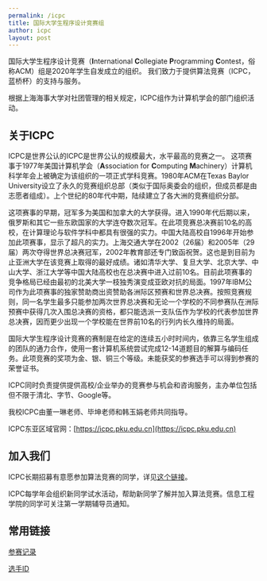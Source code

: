 ```yaml
---
permalink: /icpc
title: 国际大学生程序设计竞赛组
author: icpc
layout: post
---
```


国际大学生程序设计竞赛（**I**nternational **C**ollegiate **P**rogramming **C**ontest，俗称ACM）组是2020年学生自发成立的组织。 我们致力于提供算法竞赛（ICPC，蓝桥杯）的支持与服务。

<!-- more -->

根据上海海事大学对社团管理的相关规定，ICPC组作为计算机学会的部门组织活动。

## 关于ICPC

ICPC是世界公认的ICPC是世界公认的规模最大，水平最高的竞赛之一。 这项赛事于1977年美国计算机学会（**A**ssociation for **C**omputing **M**achinery）计算机科学年会上被确定为该组织的一项正式学科竞赛。1980年ACM在Texas Baylor University设立了永久的竞赛组织总部（类似于国际奥委会的组织，但成员都是由志愿者组成）。上个世纪的80年代中期，陆续建立了各大洲的竞赛组织分部。

这项赛事的早期，冠军多为美国和加拿大的大学获得。进入1990年代后期以来，俄罗斯和其它一些东欧国家的大学连夺数次冠军。在此项竞赛总决赛前10名的高校，在计算理论与软件学科中都具有很强的实力。中国大陆高校自1996年开始参加此项赛事，显示了超凡的实力。上海交通大学在2002（26届）和2005年（29届）两次夺得世界总决赛冠军，2002年教育部还专门致函祝贺。这也是到目前为止亚洲大学在该竞赛上取得的最好成绩。诸如清华大学、复旦大学、北京大学、中山大学、浙江大学等中国大陆高校也在总决赛中进入过前10名。目前此项赛事的竞争格局已经由最初的北美大学一枝独秀演变成亚欧对抗的局面。1997年IBM公司作为此项赛事的独家赞助商出资赞助各洲际区预赛和世界总决赛。按照竞赛规则，同一名学生最多只能参加两次世界总决赛和无论一个学校的不同参赛队在洲际预赛中获得几次入围总决赛的资格，都只能选派一支队伍作为学校的代表参加世界总决赛，因而更少出现一个学校能在世界前10名的行列内长久维持的局面。

国际大学生程序设计竞赛的赛制是在给定的连续五小时时间内，依靠三名学生组成的团队的通力合作，使用一套计算机系统尝试完成12-14道题目的解算与编码任务。此项竞赛的奖项为金、银、铜三个等级。未能获奖的参赛选手可以得到参赛的荣誉证书。

ICPC同时负责提供提供高校/企业举办的竞赛参与机会和咨询服务，主办单位包括但不限于清北、字节、Google等。

我校ICPC由董一琳老师、毕坤老师和韩玉娟老师共同指导。

ICPC东亚区域官网：[https://icpc.pku.edu.cn](https://icpc.pku.edu.cn)

## 加入我们

ICPC长期招募有意愿参加算法竞赛的同学，详见[这个链接](/recruit)。

ICPC每学年会组织新同学试水活动，帮助新同学了解并加入算法竞赛。信息工程学院的同学可关注第一学期辅导员通知。

## 常用链接

[参赛记录](/contest_record)

[选手ID](/icpcid)